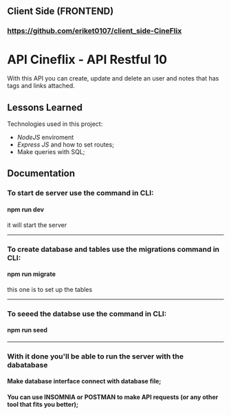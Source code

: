 
## Client Side (FRONTEND)
### https://github.com/eriket0107/client_side-CineFlix

# API Cineflix - API Restful 10


With this API you can create, update and delete an user and notes that has tags and links attached.


## Lessons Learned

Technologies used in this project:
- *NodeJS* enviroment 
- *Express JS* and how to set routes;
- Make queries with SQL;


## Documentation

### To start de server use the command in CLI: 
#### npm run dev
it will start the server

<hr>

### To create database and tables use the migrations command in CLI:
#### npm run migrate 
this one is to set up the tables

<hr>

### To seeed the databse use the command in CLI:
#### npm run seed

<hr>

### With it done you'll be able to run the server with the dabatabase
#### Make database interface connect with database file;

#### You can use INSOMNIA or POSTMAN to make API requests (or any other tool that fits you better);



